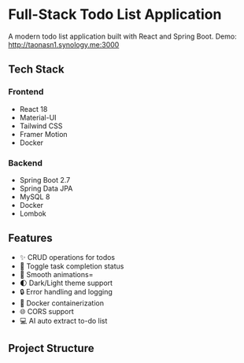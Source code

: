 # Full-Stack Todo List Application

A modern todo list application built with React and Spring Boot.
Demo: http://taonasn1.synology.me:3000

## Tech Stack

### Frontend
- React 18
- Material-UI
- Tailwind CSS
- Framer Motion
- Docker

### Backend
- Spring Boot 2.7
- Spring Data JPA
- MySQL 8
- Docker
- Lombok

## Features

- ✨ CRUD operations for todos
- 🎯 Toggle task completion status
- 💫 Smooth animations=
- 🌓 Dark/Light theme support
- 🔒 Error handling and logging
- 🚀 Docker containerization
- 🌐 CORS support
- 💻 AI auto extract to-do list

## Project Structure 
